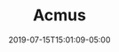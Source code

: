 ---
# Documentation: https://sourcethemes.com/academic/docs/managing-content/

title: "Acmus"
summary: "El proyecto ACMus explora el uso de técnicas de aprendizaje automático para musicología computacional, gestión de archivos de música digital y recuperación de información musical. Dos elementos principales del proyecto son: 1. Énfasis en técnicas de aprendizaje automático semi-supervisadas y no supervisadas que dependen mínimamente de la disponibilidad de datos anotados para una tarea específica. 2. La música tradicional colombiana como foco principal de nuestro estudio."
authors: []
tags: ["Music-information-retrieval","Musicology","Beat-tracking"]
categories: []
date: 2019-07-15T15:01:09-05:00

# Optional external URL for project (replaces project detail page).
external_link: "https://acmus-mir.github.io/"

# Featured image
# To use, add an image named `featured.jpg/png` to your page's folder.
# Focal points: Smart, Center, TopLeft, Top, TopRight, Left, Right, BottomLeft, Bottom, BottomRight.
image:
  caption: ""
  focal_point: ""
  preview_only: false

# Custom links (optional).
#   Uncomment and edit lines below to show custom links.
# links:
# - name: Follow
#   url: https://twitter.com
#   icon_pack: fab
#   icon: twitter

url_code: ""
url_pdf: ""
url_slides: ""
url_video: ""

# Slides (optional).
#   Associate this project with Markdown slides.
#   Simply enter your slide deck's filename without extension.
#   E.g. `slides = "example-slides"` references `content/slides/example-slides.md`.
#   Otherwise, set `slides = ""`.
slides: ""
---